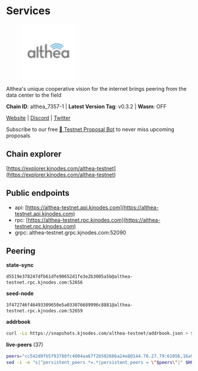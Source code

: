 # Services

<figure><img src="https://raw.githubusercontent.com/kj89/cosmos-images/main/logos/althea.png" width="150" alt=""><figcaption></figcaption></figure>

Althea's unique cooperative vision for the internet  brings peering from the data center to the field

**Chain ID**: althea_7357-1 | **Latest Version Tag**: v0.3.2 | **Wasm**: OFF

[Website](https://www.althea.net) | [Discord](https://discord.gg/ZTKWfpDs) | [Twitter](https://twitter.com/altheanetwork)



Subscribe to our free [🤖 Testnet Proposal Bot](https://t.me/kjnodes_testnet_proposal_bot) to never miss upcoming proposals


## Chain explorer
[https://explorer.kjnodes.com/althea-testnet](https://explorer.kjnodes.com/althea-testnet)

## Public endpoints

* api: [https://althea-testnet.api.kjnodes.com](https://althea-testnet.api.kjnodes.com)
* rpc: [https://althea-testnet.rpc.kjnodes.com](https://althea-testnet.rpc.kjnodes.com)
* grpc: althea-testnet.grpc.kjnodes.com:52090

## Peering

**state-sync**

```text
d5519e378247dfb61dfe90652d1fe3e2b3005a5b@althea-testnet.rpc.kjnodes.com:52656
```

**seed-node**

```text
3f472746f46493309650e5a033076689996c8881@althea-testnet.rpc.kjnodes.com:52659
```

**addrbook**
```bash
curl -Ls https://snapshots.kjnodes.com/althea-testnet/addrbook.json > $HOME/.althea/config/addrbook.json
```

**live-peers** (37)
```bash
peers="cc542d9fb5f93780fc4004aa67f2b502686a24e8@144.76.27.79:61056,16a9576c9a4cf9651b4215e3a877ae002555dd9b@116.202.117.229:31656,ee22e048af133e8e83d594314a67b89be964eb37@138.201.225.104:47856,bc55fa695313549672c4a480143dc400eaada16b@138.201.136.49:29656,dc67cbe058b802aa34f64715b44474c462b4317b@65.108.237.224:36656,17edf24237b1c2b5b196d344761f964407d05862@65.108.233.109:12456,1991a3263255fc32d65b49335bcaee19f607c934@185.16.39.99:26656,5bad7ac6f006ee3b6f52dc91e85b5aae8e488233@194.163.149.53:26656,1d9a103d1e24c590bdfb577537eddd19a322f886@65.109.92.240:17886,15e7baf69c0db5c25e26cd1f13eb0d52a7a708b5@142.202.241.235:26656,0037b2dc30933fa5c027a83be39f0061253ff83b@5.189.157.140:26656,c1c28d02ef687f2d80b8e4540d9297835e75b6f0@139.59.67.156:26656,cd71580f8ab4af6beeaf867702a86ca6f9331f71@65.19.136.133:23296,0d4220d2bbda711183a8db6f45c26b1541fa0d6a@65.109.116.204:21856,6655b2be870706c16d417ab15dd82a60fda0a0bd@78.46.61.117:01656,76932bbeb29836c6405329c21358d051ef6e33a3@65.109.65.163:21856,5df46d6901ca3487b640950cd0ffedd315536ca1@161.97.139.245:26656,04917b5810df2a380c1b18d83f577f1aba550818@222.106.187.14:53300,311a410a9c7dcf7d074f75ce52f882ebae3b1bb7@46.38.232.86:17656,698edcaf59b14f7bf50b681ef1ee3046fa062c77@65.109.92.235:11056,b47bc931da4eae0c502bbdae55a3b863f23b1599@90.114.27.41:36656,2f43ea489479761a7cb7e250b634706d2a441c27@94.19.249.187:29656,0aac1fc75b4a613f6bb7d15c6250350d478227a6@66.45.231.30:11144,937dcf8c45b7c64e5188a7036427f2ce86383035@95.165.89.222:24126,975393744d620d9dcb8dfd21c0282a6285766523@176.57.184.215:26656,d5040e6aa2f190e04a39dc27e8199786a848e1cd@161.97.99.251:26156,79d18c52d35ddd204f61e9be8aa3c7b35d75cab7@65.108.139.20:26656,bcec1c0df99526be43efa248491b87e8a2374ebe@94.130.26.9:26956,733e9d5f995c2866df9f2e1254551940f060a70c@51.159.159.112:26656,6d97969912514e3583dee8e0cca15a383adbde6c@213.246.57.175:26656,11e8f38e3c5601e4ab2333d5a5bbb108a39b8e1c@159.69.110.238:26656,6c3d7683bf40a521b7c22391fd6c989b46a2e0e2@78.46.106.75:27656,93fa6dee174ed6f119223542ed0f622087adab7e@24.199.116.190:26656,d5519e378247dfb61dfe90652d1fe3e2b3005a5b@65.109.68.190:52656,382264d78149b62e679bf6d0b93dc74dd033fc05@65.108.2.41:26656,fd54b3d5e49c047dae61ca3a8e430f500eab783c@65.109.92.148:26656,90d692d481c1c4739ba8a7045b5552fa8d410901@88.99.164.158:17886"
sed -i -e "s|^persistent_peers *=.*|persistent_peers = \"$peers\"|" $HOME/.althea/config/config.toml
```
